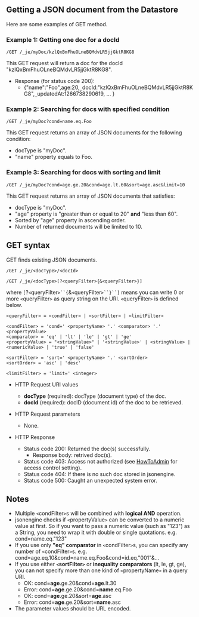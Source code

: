 ## Getting a JSON document from the Datastore ##

Here are some examples of GET method.

### Example 1: Getting one doc for a docId ###

```
/GET /_je/myDoc/kzlQxBmFhuOLneBQMdvLR5jjGktR8KG8
```

This GET request will return a doc for the docId "kzlQxBmFhuOLneBQMdvLR5jjGktR8KG8".

  * Response (for status code 200):
    * {"name":"Foo",age:20,`_`docId:"kzlQxBmFhuOLneBQMdvLR5jjGktR8KG8",`_`updatedAt:1266738290619, ... }

### Example 2: Searching for docs with specified condition ###

```
/GET /_je/myDoc?cond=name.eq.Foo
```

This GET request returns an array of JSON documents for the following condition:

  * docType is "myDoc".
  * "name" property equals to Foo.

### Example 3: Searching for docs with sorting and limit ###

```
/GET /_je/myDoc?cond=age.ge.20&cond=age.lt.60&sort=age.asc&limit=10
```

This GET request returns an array of JSON documents that satisfies:

  * docType is "myDoc".
  * "age" property is "greater than or equal to 20" **and** "less than 60".
  * Sorted by "age" property in ascending order.
  * Number of returned documents will be limited to 10.

## GET syntax ##

GET finds existing JSON documents.

```
/GET /_je/<docType>/<docId>
```

```
/GET /_je/<docType>[?<queryFilter>{&<queryFilter>}]
```

where `[`?`<`queryFilter`>``{`&`<`queryFilter`>``}``]` means you can write 0 or more `<`queryFilter`>` as query string on the URI. `<`queryFilter`>` is defined below.

```
<queryFilter> = <condFilter> | <sortFilter> | <limitFilter>

<condFilter> = 'cond=' <propertyName> '.' <comparator> '.' <propertyValue>
<comparator> = 'eq' | 'lt' | 'le' | 'gt' | 'ge' 
<propertyValue> = "<stringValue>" | '<stringValue>' | <stringValue> | <numericValue> | 'true' | 'false'

<sortFilter> = 'sort=' <propertyName> '.' <sortOrder>
<sortOrder> = 'asc' | 'desc'

<limitFilter> = 'limit=' <integer>
```

  * HTTP Request URI values
    * **docType** (required): docType (document type) of the doc.
    * **docId** (required): docID (document id) of the doc to be retrieved.

  * HTTP Request parameters
    * None.

  * HTTP Response
    * Status code 200: Returned the doc(s) successfully.
      * Response body: retrived doc(s).
    * Status code 403: Access not authorized (see [HowToAdmin](HowToAdmin.md) for access control setting).
    * Status code 404: If there is no such doc stored in jsonengine.
    * Status code 500: Caught an unexpected system error.

## Notes ##

  * Multiple `<`condFilter`>`s will be combined with **logical AND** operation.
  * jsonengine checks if `<`propertyValue`>` can be converted to a numeric value at first. So if you want to pass a numeric value (such as "123") as a String, you need to wrap it with double or single quotations. e.g. cond=name.eq."123"
  * If you use only **"eq" comparator** in `<`condFilter`>`s, you can specify any number of `<`condFilter`>`s. e.g. cond=age.eq.10&cond=name.eq.Foo&cond=id.eq."001"&...
  * If you use either **`<`sortFilter`>`** or **inequality comparators** (lt, le, gt, ge), you can not specify more than one kind of `<`propertyName`>` in a query URI.
    * OK: cond=**age**.ge.20&cond=**age**.lt.30
    * Error: cond=**age**.ge.20&cond=**name**.eq.Foo
    * OK: cond=**age**.ge.20&sort=**age**.asc
    * Error: cond=**age**.ge.20&sort=**name**.asc
  * The parameter values should be URL encoded.
